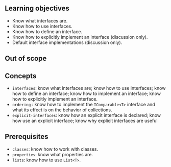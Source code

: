 ## Learning objectives

- Know what interfaces are.
- Know how to use interfaces.
- Know how to define an interface.
- Know how to explicitly implement an interface (discussion only).
- Default interface implementations (discussion only).

## Out of scope

## Concepts

- `interfaces`: know what interfaces are; know how to use interfaces; know how to define an interface; know how to implement an interface; know how to explicitly implement an interface.
- `ordering` : know how to implement the `IComparable<T>` interface and what its effect is on the behavior of collections.
- `explicit-interfaces`: know how an explicit interface is declared; know how use an explicit interface; know why explicit interfaces are useful

## Prerequisites

- `classes`: know how to work with classes.
- `properties`: know what properties are.
- `lists`: know how to use `List<T>`.
